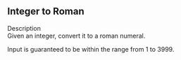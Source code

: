 Integer to Roman
---
Description<br/>
Given an integer, convert it to a roman numeral.

Input is guaranteed to be within the range from 1 to 3999.

